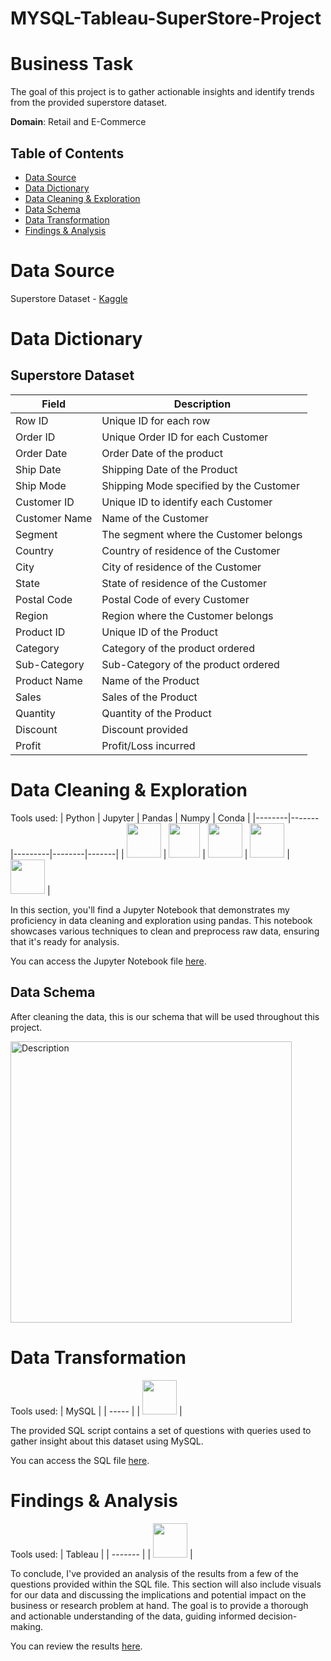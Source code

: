 # MYSQL-Tableau-SuperStore-Project

# Business Task
The goal of this project is to gather actionable insights and identify trends from the provided superstore dataset.

**Domain**: Retail and E-Commerce

## Table of Contents
- [Data Source](#data-source)
- [Data Dictionary](#data-dictionary)
- [Data Cleaning & Exploration](#data-cleaning--exploration)
- [Data Schema](#data-schema)
- [Data Transformation](#data-transformation)
- [Findings & Analysis](#findings--analysis)

# Data Source
Superstore Dataset - [Kaggle](https://www.kaggle.com/datasets/vivek468/superstore-dataset-final)

# Data Dictionary


## Superstore Dataset

| Field          | Description                                           |
|----------------|-------------------------------------------------------|
| Row ID         | Unique ID for each row                                |
| Order ID       | Unique Order ID for each Customer                     |
| Order Date     | Order Date of the product                             |
| Ship Date      | Shipping Date of the Product                          |
| Ship Mode      | Shipping Mode specified by the Customer               |
| Customer ID    | Unique ID to identify each Customer                   |
| Customer Name  | Name of the Customer                                  |
| Segment        | The segment where the Customer belongs                |
| Country        | Country of residence of the Customer                  |
| City           | City of residence of the Customer                     |
| State          | State of residence of the Customer                    |
| Postal Code    | Postal Code of every Customer                         |
| Region         | Region where the Customer belongs                     |
| Product ID     | Unique ID of the Product                              |
| Category       | Category of the product ordered                       |
| Sub-Category   | Sub-Category of the product ordered                   |
| Product Name   | Name of the Product                                   |
| Sales          | Sales of the Product                                  |
| Quantity       | Quantity of the Product                               |
| Discount       | Discount provided                                     |
| Profit         | Profit/Loss incurred                                  |

# Data Cleaning & Exploration

Tools used:
| Python | Jupyter | Pandas | Numpy | Conda |
|--------|-------|---------|--------|-------|
| <img src="https://github.com/rml-lee/MYSQL-Tableau-Video-Games-Project/assets/160198611/cc008c2a-1e65-46fe-99aa-fcef90c84b2b" width="55" height="55"/> | <img src="https://github.com/rml-lee/MYSQL-Tableau-Video-Games-Project/assets/160198611/029ca083-0c94-40b2-96bc-5a4ccd5199bb" width="50" height="55"/> | <img src="https://github.com/rml-lee/MYSQL-Tableau-Video-Games-Project/assets/160198611/1f1bf784-7c28-491e-9c70-d78a8cfd9ec3" width="55" height="55"/> | <img src="https://github.com/rml-lee/MYSQL-Tableau-Video-Games-Project/assets/160198611/ca024f21-791d-4cc9-836a-710df995811a" width="55" height="55"/> | <img src="https://github.com/rml-lee/MYSQL-Tableau-Video-Games-Project/assets/160198611/752b8489-df2a-457b-ab2e-294b34774a78" width="55" height="55"/> |


In this section, you'll find a Jupyter Notebook that demonstrates my proficiency in data cleaning and exploration using pandas. This notebook showcases various techniques to clean and preprocess raw data, ensuring that it's ready for analysis.

You can access the Jupyter Notebook file [here](https://github.com/rml-lee/MYSQL-Tableau-SuperStore-Project/blob/main/Data%20Cleaning%20%26%20Exploration%20-%20Superstore.ipynb).


## Data Schema
After cleaning the data, this is our schema that will be used throughout this project.

<img src="https://github.com/rml-lee/MYSQL-Tableau-SuperStore-Project/assets/160198611/0d25e0dd-5a5f-4515-83eb-df617e8f8598" alt="Description" width="450"/>


# Data Transformation

Tools used:
| MySQL |
| ----- |
| <img src="https://github.com/rml-lee/MYSQL-Tableau-Video-Games-Project/assets/160198611/a1f80d2c-f675-4c97-b497-f21377fd0042" width="55" height="55"/> |

The provided SQL script contains a set of questions with queries used to gather insight about this dataset using MySQL. 

You can access the SQL file [here](https://github.com/rml-lee/MYSQL-Tableau-SuperStore-Project/blob/main/SuperStore%20Project.sql).

# Findings & Analysis

Tools used:
| Tableau |
| ------- |
| <img src="https://github.com/rml-lee/MYSQL-Tableau-Video-Games-Project/assets/160198611/fb9f12dc-8640-4197-b3f6-ab0ce2241bc1" width="55" height="55"/> |

To conclude, I've provided an analysis of the results from a few of the questions provided within the SQL file. This section will also include visuals for our data and discussing the implications and potential impact on the business or research problem at hand. The goal is to provide a thorough and actionable understanding of the data, guiding informed decision-making.

You can review the results [here](https://github.com/rml-lee/MYSQL-Tableau-SuperStore-Project/blob/main/Findings-Analysis.md).
